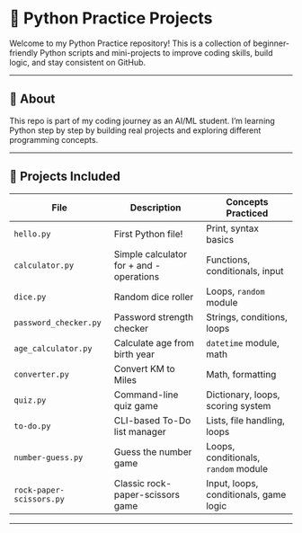 # 🐍 Python Practice Projects

Welcome to my Python Practice repository! This is a collection of beginner-friendly Python scripts and mini-projects to improve coding skills, build logic, and stay consistent on GitHub.

---

## 📘 About

This repo is part of my coding journey as an AI/ML student. I’m learning Python step by step by building real projects and exploring different programming concepts.

---

## 🚀 Projects Included

| File                    | Description                              | Concepts Practiced                              |
|-------------------------|------------------------------------------|--------------------------------------------------|
| `hello.py`              | First Python file!                       | Print, syntax basics                             |
| `calculator.py`         | Simple calculator for + and - operations | Functions, conditionals, input                   |
| `dice.py`               | Random dice roller                       | Loops, `random` module                           |
| `password_checker.py`   | Password strength checker                | Strings, conditions, loops                       |
| `age_calculator.py`     | Calculate age from birth year            | `datetime` module, math                          |
| `converter.py`          | Convert KM to Miles                      | Math, formatting                                 |
| `quiz.py`               | Command-line quiz game                   | Dictionary, loops, scoring system                |
| `to-do.py`              | CLI-based To-Do list manager             | Lists, file handling, loops                      |
| `number-guess.py`       | Guess the number game                    | Loops, conditionals, `random` module             |
| `rock-paper-scissors.py`| Classic rock-paper-scissors game         | Input, loops, conditionals, game logic           |


---

